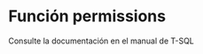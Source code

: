 ﻿---
Autogenerated: true
---

# Función  permissions

Consulte la documentación en el manual de T-SQL

